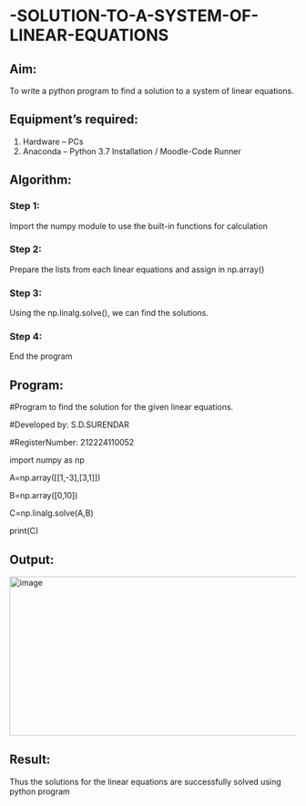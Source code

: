 # -SOLUTION-TO-A-SYSTEM-OF-LINEAR-EQUATIONS
## Aim:
To write a python program to find a solution to a system of linear equations.
## Equipment’s required:
1. 	Hardware – PCs
2. 	Anaconda – Python 3.7 Installation / Moodle-Code Runner
## Algorithm:
### Step 1: 
Import the numpy module to use the built-in functions for calculation
### Step 2: 
Prepare the lists from each linear equations and assign in np.array()
### Step 3: 
Using the np.linalg.solve(), we can find the solutions.
### Step 4: 
End the program
## Program:
#Program to find the solution for the given linear equations.

#Developed by: S.D.SURENDAR

#RegisterNumber: 212224110052

import numpy as np

A=np.array([[1,-3],[3,1]])

B=np.array([0,10])

C=np.linalg.solve(A,B)

print(C)

## Output:
<img width="1274" height="279" alt="image" src="https://github.com/user-attachments/assets/a4a96fb5-ad93-4a87-bd95-b319a75bfb0e" />

## Result: 
Thus the solutions for the linear equations are successfully solved using python program


